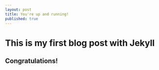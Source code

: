 ```yaml
---
layout: post
title: You're up and running!
published: true
---
```

# This is my first blog post with Jekyll

## Congratulations!